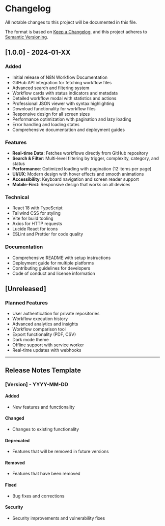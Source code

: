 # Changelog

All notable changes to this project will be documented in this file.

The format is based on [Keep a Changelog](https://keepachangelog.com/en/1.0.0/),
and this project adheres to [Semantic Versioning](https://semver.org/spec/v2.0.0.html).

## [1.0.0] - 2024-01-XX

### Added
- Initial release of N8N Workflow Documentation
- GitHub API integration for fetching workflow files
- Advanced search and filtering system
- Workflow cards with status indicators and metadata
- Detailed workflow modal with statistics and actions
- Professional JSON viewer with syntax highlighting
- Download functionality for workflow files
- Responsive design for all screen sizes
- Performance optimization with pagination and lazy loading
- Error handling and loading states
- Comprehensive documentation and deployment guides

### Features
- **Real-time Data**: Fetches workflows directly from GitHub repository
- **Search & Filter**: Multi-level filtering by trigger, complexity, category, and status
- **Performance**: Optimized loading with pagination (12 items per page)
- **UI/UX**: Modern design with hover effects and smooth animations
- **Accessibility**: Keyboard navigation and screen reader support
- **Mobile-First**: Responsive design that works on all devices

### Technical
- React 18 with TypeScript
- Tailwind CSS for styling
- Vite for build tooling
- Axios for HTTP requests
- Lucide React for icons
- ESLint and Prettier for code quality

### Documentation
- Comprehensive README with setup instructions
- Deployment guide for multiple platforms
- Contributing guidelines for developers
- Code of conduct and license information

## [Unreleased]

### Planned Features
- User authentication for private repositories
- Workflow execution history
- Advanced analytics and insights
- Workflow comparison tool
- Export functionality (PDF, CSV)
- Dark mode theme
- Offline support with service worker
- Real-time updates with webhooks

---

## Release Notes Template

### [Version] - YYYY-MM-DD

#### Added
- New features and functionality

#### Changed
- Changes to existing functionality

#### Deprecated
- Features that will be removed in future versions

#### Removed
- Features that have been removed

#### Fixed
- Bug fixes and corrections

#### Security
- Security improvements and vulnerability fixes